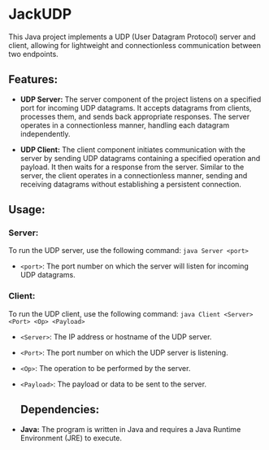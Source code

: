 # JackUDP

This Java project implements a UDP (User Datagram Protocol) server and client, allowing for lightweight and connectionless communication between two endpoints.

## Features:

- **UDP Server:** The server component of the project listens on a specified port for incoming UDP datagrams. It accepts datagrams from clients, processes them, and sends back appropriate responses. The server operates in a connectionless manner, handling each datagram independently.

- **UDP Client:** The client component initiates communication with the server by sending UDP datagrams containing a specified operation and payload. It then waits for a response from the server. Similar to the server, the client operates in a connectionless manner, sending and receiving datagrams without establishing a persistent connection.

## Usage:

### Server:

To run the UDP server, use the following command:
`java Server <port>`

- `<port>`: The port number on which the server will listen for incoming UDP datagrams.

### Client:
To run the UDP client, use the following command:
`java Client <Server> <Port> <Op> <Payload>`

- `<Server>`: The IP address or hostname of the UDP server.
- `<Port>`: The port number on which the UDP server is listening.
- `<Op>`: The operation to be performed by the server.
- `<Payload>`: The payload or data to be sent to the server.

  ## Dependencies:

- **Java:** The program is written in Java and requires a Java Runtime Environment (JRE) to execute.
